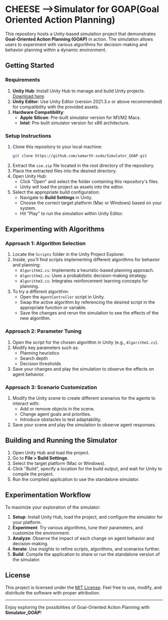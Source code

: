 # CHEESE -->Simulator for GOAP(Goal Oriented Action Planning)

This repository hosts a Unity-based simulation project that demonstrates **Goal-Oriented Action Planning (GOAP)** in action. The simulation allows users to experiment with various algorithms for decision-making and behavior planning within a dynamic environment.

## Getting Started

### Requirements

1. **Unity Hub**: Install Unity Hub to manage and build Unity projects. [Download here](https://unity.com/download).
2. **Unity Editor**: Use Unity Editor (version 2021.3.x or above recommended) for compatibility with the provided assets.
3. **Hardware Compatibility**:
   - **Apple Silicon**: Pre-built simulator version for M1/M2 Macs.
   - **Intel**: Pre-built simulator version for x86 architecture.

### Setup Instructions

1. Clone this repository to your local machine:
   ```bash
   git clone https://github.com/samarth-sudo/Simulator_GOAP.git
   ```
2. Extract the `sim.zip` file located in the root directory of the repository.
3. Place the extracted files into the desired directory.
4. Open Unity Hub:
   - Click "Open" and select the folder containing this repository's files.
   - Unity will load the project as assets into the editor.
5. Select the appropriate build configuration:
   - Navigate to **Build Settings** in Unity.
   - Choose the correct target platform (Mac or Windows) based on your system.
   - Hit "Play" to run the simulation within Unity Editor.

## Experimenting with Algorithms

### Approach 1: Algorithm Selection

1. Locate the `Scripts` folder in the Unity Project Explorer.
2. Inside, you'll find scripts implementing different algorithms for behavior and planning:
   - `Algorithm1.cs`: Implements a heuristic-based planning approach.
   - `Algorithm2.cs`: Uses a probabilistic decision-making strategy.
   - `Algorithm3.cs`: Integrates reinforcement learning concepts for planning.
3. To try a different algorithm:
   - Open the `AgentController` script in Unity.
   - Swap the active algorithm by referencing the desired script in the appropriate function or variable.
   - Save the changes and rerun the simulation to see the effects of the new algorithm.

### Approach 2: Parameter Tuning

1. Open the script for the chosen algorithm in Unity (e.g., `Algorithm1.cs`).
2. Modify key parameters such as:
   - Planning heuristics
   - Search depth
   - Decision thresholds
3. Save your changes and play the simulation to observe the effects on agent behavior.

### Approach 3: Scenario Customization

1. Modify the Unity scene to create different scenarios for the agents to interact with:
   - Add or remove objects in the scene.
   - Change agent goals and priorities.
   - Introduce obstacles to test adaptability.
2. Save your scene and play the simulation to observe agent responses.

## Building and Running the Simulator

1. Open Unity Hub and load the project.
2. Go to **File > Build Settings**.
3. Select the target platform (Mac or Windows).
4. Click "Build", specify a location for the build output, and wait for Unity to compile the project.
5. Run the compiled application to use the standalone simulator.

## Experimentation Workflow

To maximize your exploration of the simulator:

1. **Setup**: Install Unity Hub, load the project, and configure the simulator for your platform.
2. **Experiment**: Try various algorithms, tune their parameters, and customize the environment.
3. **Analyze**: Observe the impact of each change on agent behavior and decision-making.
4. **Iterate**: Use insights to refine scripts, algorithms, and scenarios further.
5. **Build**: Compile the application to share or run the standalone version of the simulator.

## License

This project is licensed under the [MIT License](LICENSE). Feel free to use, modify, and distribute the software with proper attribution.

---

Enjoy exploring the possibilities of Goal-Oriented Action Planning with **Simulator_GOAP**!

